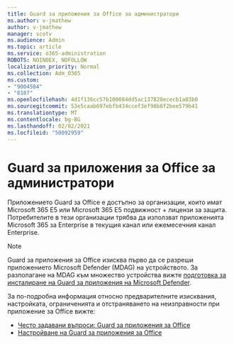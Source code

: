 ```yaml
---
title: Guard за приложения за Office за администратори
ms.author: v-jmathew
author: v-jmathew
manager: scotv
ms.audience: Admin
ms.topic: article
ms.service: o365-administration
ROBOTS: NOINDEX, NOFOLLOW
localization_priority: Normal
ms.collection: Adm_O365
ms.custom:
- "9004584"
- "8187"
ms.openlocfilehash: 4d1f136cc57b100084dd5ac137828ececb1a03b0
ms.sourcegitcommit: 53e5caab697ebfb434ccef3ef98b8f2bee579b41
ms.translationtype: MT
ms.contentlocale: bg-BG
ms.lasthandoff: 02/02/2021
ms.locfileid: "50092959"
---
```

# <a name="application-guard-for-office-for-admins"></a>Guard за приложения за Office за администратори

Приложението Guard за Office е достъпно за организации, които имат Microsoft 365 E5 или Microsoft 365 E5 подвижност + лицензи за защита. Потребителите в тези организации трябва да използват приложенията Microsoft 365 за Enterprise в текущия канал или ежемесечния канал Enterprise.

> [!NOTE]
> Guard за приложения за Office изисква първо да се разреши приложението Microsoft Defender (MDAG) на устройството. За разполагане на MDAG към множество устройства вижте [подготовка за инсталиране на Guard за приложения на Microsoft Defender](https://docs.microsoft.com/windows/security/threat-protection/microsoft-defender-application-guard/install-md-app-guard).

За по-подробна информация относно предварителните изисквания, настройката, ограниченията и отстраняването на неизправности при приложение за Office вижте:

- [Често задавани въпроси: Guard за приложения за Office](https://support.microsoft.com/office/application-guard-for-office-9e0fb9c2-ffad-43bf-8ba3-78f785fdba46)
- [Настройване на Guard за приложения за Office](https://docs.microsoft.com/microsoft-365/security/office-365-security/install-app-guard)
